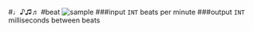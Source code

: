 #♩♪♫♬
#beat
![sample](https://raw.github.com/robbykraft/Music/master/_beat.gif)
###input
`INT` beats per minute
###output
`INT` milliseconds between beats

